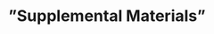 ---
label: Appendices
slug: . 
title: ”Supplemental Materials”
weight: 100
type: contents
class: list
search: false
epub: false
pdf: false
---